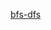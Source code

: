 
[bfs-dfs](https://chengwenwu.github.io/algorithms-analysis-and-design/BFS-DFS--TPST-SCC/bfs-dfs.html)
